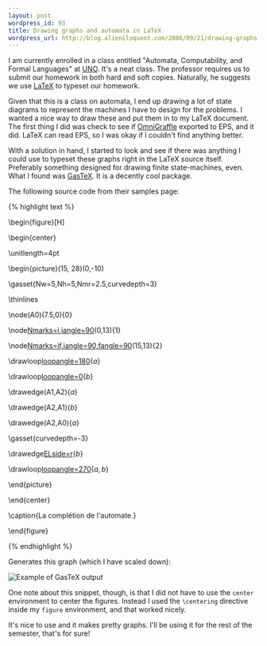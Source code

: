 ```yaml
---
layout: post
wordpress_id: 93
title: Drawing graphs and automata in LaTeX
wordpress_url: http://blog.alieniloquent.com/2006/09/21/drawing-graphs-and-automata-in-latex/
---
```

I am currently enrolled in a class entitled "Automata, Computability, and
Formal Languages" at [UNO][1]. It's a neat class. The professor requires us to
submit our homework in both hard and soft copies. Naturally, he suggests we
use [LaTeX][2] to typeset our homework.

Given that this is a class on automata, I end up drawing a lot of state
diagrams to represent the machines I have to design for the problems. I wanted
a nice way to draw these and put them in to my LaTeX document. The first thing
I did was check to see if [OmniGraffle][3] exported to EPS, and it did. LaTeX
can read EPS, so I was okay if I couldn't find anything better.

With a solution in hand, I started to look and see if there was anything I
could use to typeset these graphs right in the LaTeX source itself. Preferably
something designed for drawing finite state-machines, even. What I found was
[GasTeX][4]. It is a decently cool package.

The following source code from their samples page:

{% highlight text %}

\begin{figure}[H]

\begin{center}

\unitlength=4pt

\begin{picture}(15, 28)(0,-10)

\gasset{Nw=5,Nh=5,Nmr=2.5,curvedepth=3}

\thinlines

\node(A0)(7.5,0){$0$}

\node[Nmarks=i,iangle=90](A1)(0,13){$1$}

\node[Nmarks=if,iangle=90,fangle=90](A2)(15,13){$2$}

\drawloop[loopangle=180](A1){$a$}

\drawloop[loopangle=0](A2){$b$}

\drawedge(A1,A2){$a$}

\drawedge(A2,A1){$b$}

\drawedge(A2,A0){$a$}

\gasset{curvedepth=-3}

\drawedge[ELside=r](A1,A0){$b$}

\drawloop[loopangle=270](A0){$a, b$}

\end{picture}

\end{center}

\caption{La complétion de l'automate.}

\end{figure}

{% endhighlight %}

Generates this graph (which I have scaled down):

![Example of GasTeX output][5]

One note about this snippet, though, is that I did not have to use the
`center` environment to center the figures. Instead I used the `\centering`
directive inside my `figure` environment, and that worked nicely.

It's nice to use and it makes pretty graphs. I'll be using it for the rest of
the semester, that's for sure!

   [1]: http://www.unomaha.edu

   [2]: http://ctan.org/what_is_tex.html

   [3]: http://www.omnigroup.com/applications/omnigraffle/

   [4]: http://www.lsv.ens-cachan.fr/~gastin/gastex/gastex.html

   [5]: http://blog.alieniloquent.com/images/gastex-example.jpg
